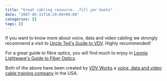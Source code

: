 ```yaml
---
title: "Great cabling resource...fill yer boots"
date: "2007-05-31T10:29:00+00:00"
categories: []
tags: []
---
```


If you want to know more about voice, data and video cabling we strongly recommend a visit to <a href="http://www.vdvworks.com/UncleTed/">Uncle Ted's Guide to VDV</a>. Highly recommended!

For a great guide to fibre optics, you will find much to enjoy in <a href="http://www.vdvworks.com/LennieLw/">Lennie Lightwave's Guide to Fiber Optics</a>.

Both of the above have been created by <a href="http://www.vdvworks.com/">VDV Works</a> a <a href="http://www.vdvworks.com/vdvacademy/">voice, data and video cable training company</a> in the USA.
